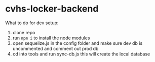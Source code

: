 # cvhs-locker-backend

What to do for dev setup:
1. clone repo
2. run ```npm i``` to install the node modules
3. open sequelize.js in the config folder and make sure dev db is uncommented and comment out prod db
4. cd into tools and run sync-db.js this will create the local database